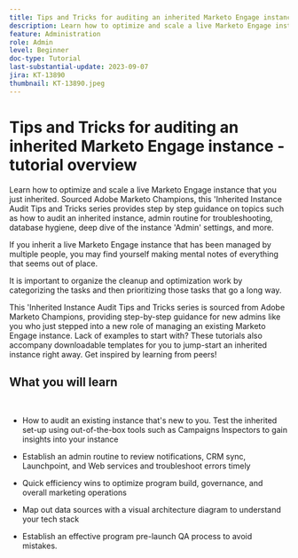```yaml
---
title: Tips and Tricks for auditing an inherited Marketo Engage instance
description: Learn how to optimize and scale a live Marketo Engage instance that you just inherited. Sourced Adobe Marketo Champions, this 'Inherited Instance Audit Tips and Tricks series provides step by step guidance on topics such as how to audit an inherited instance, admin routine for troubleshooting, database hygiene, deep dive of the instance 'Admin' settings, and more.   
feature: Administration
role: Admin
level: Beginner
doc-type: Tutorial
last-substantial-update: 2023-09-07
jira: KT-13890
thumbnail: KT-13890.jpeg
---
```


# Tips and Tricks for auditing an inherited Marketo Engage instance - tutorial overview

Learn how to optimize and scale a live Marketo Engage instance that you just inherited. Sourced Adobe Marketo Champions, this 'Inherited Instance Audit Tips and Tricks series provides step by step guidance on topics such as how to audit an inherited instance, admin routine for troubleshooting, database hygiene, deep dive of the instance 'Admin' settings, and more.   
  

If you inherit a live Marketo Engage instance that has been managed by multiple people, you may find yourself making mental notes of everything that seems out of place.  

It is important to organize the cleanup and optimization work by categorizing the tasks and then prioritizing those tasks that go a long way.  

This 'Inherited Instance Audit Tips and Tricks series is sourced from Adobe Marketo Champions, providing step-by-step guidance for new admins like you who just stepped into a new role of managing an existing Marketo Engage instance. Lack of examples to start with? These tutorials also accompany downloadable templates for you to jump-start an inherited instance right away. Get inspired by learning from peers! 

## What you will learn
  
 * How to audit an existing instance that's new to you. Test the inherited set-up using out-of-the-box tools such as Campaigns Inspectors to gain insights into your instance 

 * Establish an admin routine to review notifications, CRM sync, Launchpoint, and Web services and troubleshoot errors timely 

 * Quick efficiency wins to optimize program build, governance, and overall marketing operations 

 * Map out data sources with a visual architecture diagram to understand your tech stack

 * Establish an effective program pre-launch QA process to avoid mistakes.

